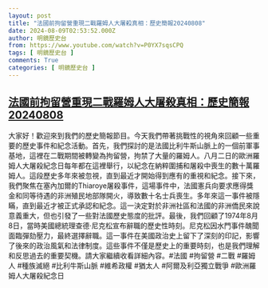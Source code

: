 ```yaml
---
layout: post
title: "法國前拘留營重現二戰羅姆人大屠殺真相：歷史簡報20240808"
date: 2024-08-09T02:53:52.000Z
author: 明鏡歷史台
from: https://www.youtube.com/watch?v=P0YX7sqsCPQ
tags: [ 明鏡歷史台 ]
comments: True
categories: [ 明鏡歷史台 ]
---
```

<!--1723172032000-->
[法國前拘留營重現二戰羅姆人大屠殺真相：歷史簡報20240808](https://www.youtube.com/watch?v=P0YX7sqsCPQ)
------

<div>
大家好！歡迎來到我們的歷史簡報節目。今天我們帶著挑戰性的視角來回顧一些重要的歷史事件和紀念活動。首先，我們探討的是法國比利牛斯山脈上的一個前軍事基地，這裡在二戰期間被轉變為拘留營，拘禁了大量的羅姆人。八月二日的歐洲羅姆人大屠殺紀念日每年都在這裡舉行，以紀念在納粹圍捕和屠殺中喪生的數十萬羅姆人。這段歷史多年來被忽視，直到最近才開始得到應有的重視和紀念。接下來，我們聚焦在塞內加爾的Thiaroye屠殺事件，這場事件中，法國憲兵向要求應得獎金和同等待遇的非洲殖民地部隊開火，導致數十名士兵喪生。多年來這一事件被隱瞞，直到最近才被正式承認和紀念。這一決定對於非洲社區和法國的非洲僑民來說意義重大，但也引發了一些對法國歷史態度的批評。最後，我們回顧了1974年8月8日，當時美國總統理查德·尼克松宣布辭職的歷史性時刻。尼克松因水門事件醜聞面臨彈劾壓力，最終選擇辭職。這一事件在美國政治史上留下了深刻的印記，影響了後來的政治風氣和法律制度。這些事件不僅是歷史上的重要時刻，也是我們理解和反思過去的重要契機。請大家繼續收看詳細內容。#法國 #拘留營 #二戰 #羅姆人 #種族滅絕 #比利牛斯山脈 #維希政權 #猶太人 #阿爾及利亞獨立戰爭 #歐洲羅姆人大屠殺紀念日
</div>
